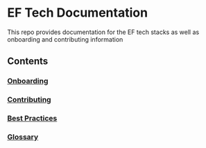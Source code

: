 # EF Tech Documentation

This repo provides documentation for the EF tech stacks as well as onboarding and contributing information

## Contents

### [Onboarding](/onboarding.md)

### [Contributing](/contributing.md)

### [Best Practices](/best-practices.md)

### [Glossary](/glossary.md)
